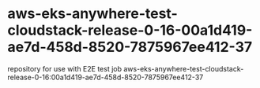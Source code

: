 # aws-eks-anywhere-test-cloudstack-release-0-16-00a1d419-ae7d-458d-8520-7875967ee412-37
repository for use with E2E test job aws-eks-anywhere-test-cloudstack-release-0-16:00a1d419-ae7d-458d-8520-7875967ee412-37
